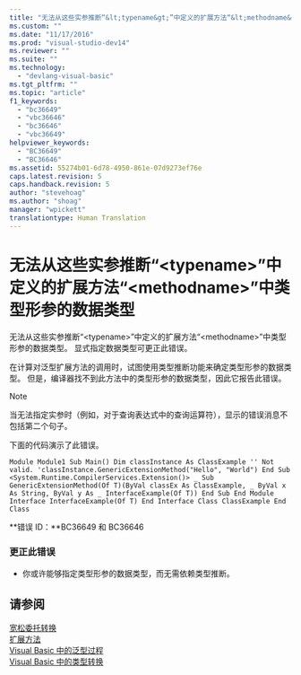 ```yaml
---
title: "无法从这些实参推断“&lt;typename&gt;”中定义的扩展方法“&lt;methodname&gt;”中类型形参的数据类型 | Microsoft Docs"
ms.custom: ""
ms.date: "11/17/2016"
ms.prod: "visual-studio-dev14"
ms.reviewer: ""
ms.suite: ""
ms.technology: 
  - "devlang-visual-basic"
ms.tgt_pltfrm: ""
ms.topic: "article"
f1_keywords: 
  - "bc36649"
  - "vbc36646"
  - "bc36646"
  - "vbc36649"
helpviewer_keywords: 
  - "BC36649"
  - "BC36646"
ms.assetid: 55274b01-6d78-4950-861e-07d9273ef76e
caps.latest.revision: 5
caps.handback.revision: 5
author: "stevehoag"
ms.author: "shoag"
manager: "wpickett"
translationtype: Human Translation
---
```

# 无法从这些实参推断“&lt;typename&gt;”中定义的扩展方法“&lt;methodname&gt;”中类型形参的数据类型
无法从这些实参推断“\<typename\>”中定义的扩展方法“\<methodname\>”中类型形参的数据类型。 显式指定数据类型可更正此错误。  
  
 在计算对泛型扩展方法的调用时，试图使用类型推断功能来确定类型形参的数据类型。 但是，编译器找不到此方法中的类型形参的数据类型，因此它报告此错误。  
  
> [!NOTE]
>  当无法指定实参时（例如，对于查询表达式中的查询运算符），显示的错误消息不包括第二个句子。  
  
 下面的代码演示了此错误。  
  
```vb#  
Module Module1 Sub Main() Dim classInstance As ClassExample '' Not valid. 'classInstance.GenericExtensionMethod("Hello", "World") End Sub <System.Runtime.CompilerServices.Extension()> _ Sub GenericExtensionMethod(Of T)(ByVal classEx As ClassExample, _ ByVal x As String, ByVal y As _ InterfaceExample(Of T)) End Sub End Module Interface InterfaceExample(Of T) End Interface Class ClassExample End Class  
```  
  
 **错误 ID：**BC36649 和 BC36646  
  
### 更正此错误  
  
-   你或许能够指定类型形参的数据类型，而无需依赖类型推断。  
  
## 请参阅  
 [宽松委托转换](../../visual-basic/programming-guide/language-features/delegates/relaxed-delegate-conversion.md)   
 [扩展方法](../../visual-basic/programming-guide/language-features/procedures/extension-methods.md)   
 [Visual Basic 中的泛型过程](../../visual-basic/programming-guide/language-features/data-types/generic-procedures.md)   
 [Visual Basic 中的类型转换](../../visual-basic/programming-guide/language-features/data-types/type-conversions.md)